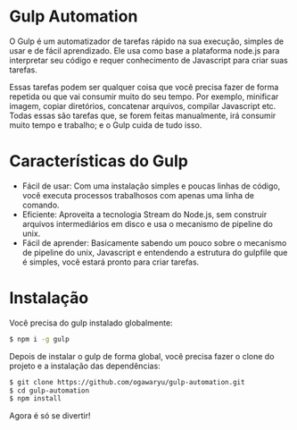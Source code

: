 # Gulp Automation

O Gulp é um automatizador de tarefas rápido na sua execução, simples de usar e de fácil aprendizado. Ele usa como base a plataforma node.js para interpretar seu código e requer conhecimento de Javascript para criar suas tarefas.

Essas tarefas podem ser qualquer coisa que você precisa fazer de forma repetida ou que vai consumir muito do seu tempo. Por exemplo, minificar imagem, copiar diretórios, concatenar arquivos, compilar Javascript etc. Todas essas são tarefas que, se forem feitas manualmente, irá consumir muito tempo e trabalho; e o Gulp cuida de tudo isso.

# Características do Gulp

* Fácil de usar: Com uma instalação simples e poucas linhas de código, você executa processos trabalhosos com apenas uma linha de comando.
* Eficiente: Aproveita a tecnologia Stream do Node.js, sem construir arquivos intermediários em disco e usa o mecanismo de pipeline do unix.
* Fácil de aprender: Basicamente sabendo um pouco sobre o mecanismo de pipeline do unix, Javascript e entendendo a estrutura do gulpfile que é simples, você estará pronto para criar tarefas.

# Instalação

Você precisa do gulp instalado globalmente:

```sh
$ npm i -g gulp
```
Depois de instalar o gulp de forma global, você precisa fazer o clone do projeto e a instalação das dependências:

```sh
$ git clone https://github.com/ogawaryu/gulp-automation.git
$ cd gulp-automation
$ npm install
```

Agora é só se divertir!